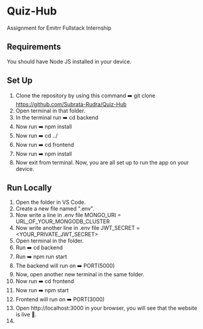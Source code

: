 # Quiz-Hub
Assignment for Emitrr Fullstack Internship
## Requirements
You should have Node JS installed in your device.
## Set Up
1) Clone the repository by using this command ➡️ git clone https://github.com/Subrata-Rudra/Quiz-Hub
2) Open terminal in that folder.
3) In the terminal run ➡️ cd backend
4) Now run ➡️ npm install
5) Now run ➡️ cd ../
6) Now run ➡️ cd frontend
7) Now run ➡️ npm install
8) Now exit from terminal. Now, you are all set up to run the app on your device.
## Run Locally
1) Open the folder in VS Code.
2) Create a new file named ".env".
3) Now write a line in .env file MONGO_URI = URL_OF_YOUR_MONGODB_CLUSTER
4) Now write another line in .env file JWT_SECRET = <YOUR_PRIVATE_JWT_SECRET>
5) Open terminal in the folder.
6) Run ➡️ cd backend
4) Run ➡️ npm run start
6) The backend will run on ➡️ PORT(5000)
7) Now, open another new terminal in the same folder.
8) Now run ➡️ cd frontend
9) Now run ➡️ npm start
10) Frontend will run on ➡️ PORT(3000)
11) Open http://localhost:3000 in your browser, you will see that the website is live 🎉.
12) 
